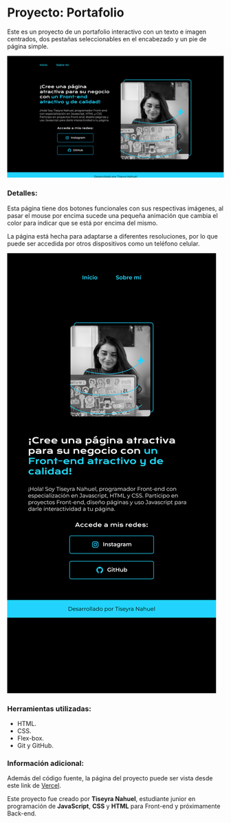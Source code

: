 # Proyecto: Portafolio

Este es un proyecto de un portafolio interactivo con un texto e imagen centrados, dos pestañas seleccionables en el encabezado y un pie de página simple.

![Página en PC.](assets\captura-pc.png)

### Detalles:

Esta página tiene dos botones funcionales con sus respectivas imágenes, al pasar el mouse por encima sucede una pequeña animación que cambia el color para indicar que se está por encima del mismo.

La página está hecha para adaptarse a diferentes resoluciones, por lo que puede ser accedida por otros dispositivos como un teléfono celular.

![Página en celular.](assets\captura-celular.png)

### Herramientas utilizadas:

* HTML.
* CSS.
* Flex-box.
* Git y GitHub.

### Información adicional:

Además del código fuente, la página del proyecto puede ser vista desde este link de [Vercel](https://proyecto-portafolio-nine-alpha.vercel.app/).

Este proyecto fue creado por **Tiseyra Nahuel**, estudiante junior en programación de **JavaScript**, **CSS** y **HTML** para Front-end y próximamente Back-end.